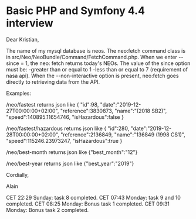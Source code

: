 # Basic PHP and Symfony 4.4 interview

Dear Kristian, 

The name of my mysql database is neos.
The neo:fetch command class is in src/Neo/NeoBundle/Command/FetchCommand.php.
When we enter --since = 1, the neo: fetch returns today's NEOs.
The value of the since option must be: 
	-greater than or equal to 1 
	-less than or equal to 7 (requirement of nasa api).
When the --non-interactive option is present, 
neo:fetch goes directly to retrieving data from the API.

Examples:

/neo/fastest returns json like 
{
	"id":98,
	"date":"2019-12-27T00:00:00+02:00",
	"reference":3830873,
	"name":"(2018 SB2)",
	"speed":140895.11654746,
	"isHazardous":false
}

/neo/fastest/hazardous returns json like
{
	"id":280,
	"date":"2019-12-28T00:00:00+02:00",
	"reference":2136849,
	"name":"136849 (1998 CS1)",
	"speed":115246.23973247,
	"isHazardous":true
}

/neo/best-month returns json like {"best\_month":"12"}

/neo/best-year returns json like {"best\_year":"2019"}

Cordially,

Alain

CET 22:29 Sunday: task 8 completed.
CET 07:43 Monday: task 9 and 10 completed. 
CET 08:25 Monday: Bonus task 1 completed. 
CET 09:31 Monday: Bonus task 2 completed. 
